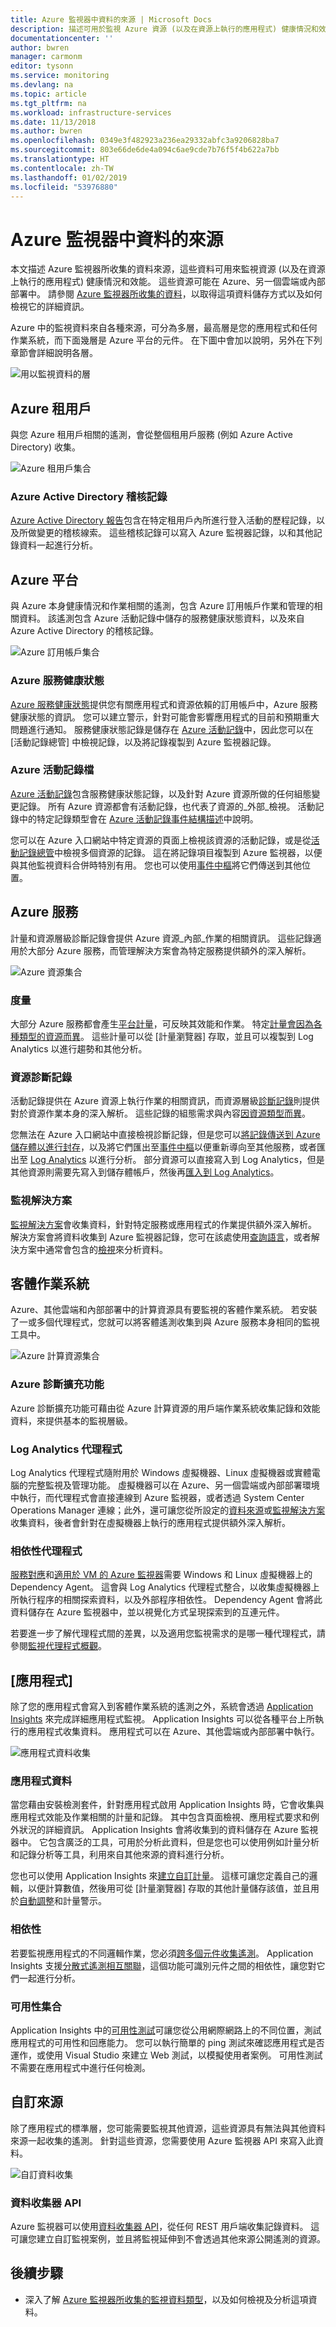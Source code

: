 ```yaml
---
title: Azure 監視器中資料的來源 | Microsoft Docs
description: 描述可用於監視 Azure 資源 (以及在資源上執行的應用程式) 健康情況和效能的資料。
documentationcenter: ''
author: bwren
manager: carmonm
editor: tysonn
ms.service: monitoring
ms.devlang: na
ms.topic: article
ms.tgt_pltfrm: na
ms.workload: infrastructure-services
ms.date: 11/13/2018
ms.author: bwren
ms.openlocfilehash: 0349e3f482923a236ea29332abfc3a9206828ba7
ms.sourcegitcommit: 803e66de6de4a094c6ae9cde7b76f5f4b622a7bb
ms.translationtype: HT
ms.contentlocale: zh-TW
ms.lasthandoff: 01/02/2019
ms.locfileid: "53976880"
---
```

# <a name="sources-of-data-in-azure-monitor"></a>Azure 監視器中資料的來源
本文描述 Azure 監視器所收集的資料來源，這些資料可用來監視資源 (以及在資源上執行的應用程式) 健康情況和效能。 這些資源可能在 Azure、另一個雲端或內部部署中。  請參閱 [Azure 監視器所收集的資料](data-collection.md)，以取得這項資料儲存方式以及如何檢視它的詳細資訊。

Azure 中的監視資料來自各種來源，可分為多層，最高層是您的應用程式和任何作業系統，而下面幾層是 Azure 平台的元件。 在下圖中會加以說明，另外在下列章節會詳細說明各層。

![用以監視資料的層](media/data-sources/monitoring-tiers.png)

## <a name="azure-tenant"></a>Azure 租用戶
與您 Azure 租用戶相關的遙測，會從整個租用戶服務 (例如 Azure Active Directory) 收集。

![Azure 租用戶集合](media/data-sources/tenant-collection.png)

### <a name="azure-active-directory-audit-logs"></a>Azure Active Directory 稽核記錄
[Azure Active Directory 報告](../../active-directory/reports-monitoring/overview-reports.md)包含在特定租用戶內所進行登入活動的歷程記錄，以及所做變更的稽核線索。 這些稽核記錄可以寫入 Azure 監視器記錄，以和其他記錄資料一起進行分析。


## <a name="azure-platform"></a>Azure 平台
與 Azure 本身健康情況和作業相關的遙測，包含 Azure 訂用帳戶作業和管理的相關資料。 該遙測包含 Azure 活動記錄中儲存的服務健康狀態資料，以及來自 Azure Active Directory 的稽核記錄。

![Azure 訂用帳戶集合](media/data-sources/azure-collection.png)

### <a name="azure-service-health"></a>Azure 服務健康狀態
[Azure 服務健康狀態](../../azure-monitor/platform/service-notifications.md)提供您有關應用程式和資源依賴的訂用帳戶中，Azure 服務健康狀態的資訊。 您可以建立警示，針對可能會影響應用程式的目前和預期重大問題進行通知。 服務健康狀態記錄是儲存在 [Azure 活動記錄](../../azure-monitor/platform/activity-logs-overview.md)中，因此您可以在 [活動記錄總管] 中檢視記錄，以及將記錄複製到 Azure 監視器記錄。

### <a name="azure-activity-log"></a>Azure 活動記錄檔
[Azure 活動記錄](../../azure-monitor/platform/activity-logs-overview.md)包含服務健康狀態記錄，以及針對 Azure 資源所做的任何組態變更記錄。 所有 Azure 資源都會有活動記錄，也代表了資源的_外部_檢視。 活動記錄中的特定記錄類型會在 [Azure 活動記錄事件結構描述](../../azure-monitor/platform/activity-log-schema.md)中說明。

您可以在 Azure 入口網站中特定資源的頁面上檢視該資源的活動記錄，或是從[活動記錄總管](../../azure-monitor/platform/activity-logs-overview.md)中檢視多個資源的記錄。 這在將記錄項目複製到 Azure 監視器，以便與其他監視資料合併時特別有用。 您也可以使用[事件中樞](../../azure-monitor/platform/activity-logs-stream-event-hubs.md)將它們傳送到其他位置。



## <a name="azure-services"></a>Azure 服務
計量和資源層級診斷記錄會提供 Azure 資源_內部_作業的相關資訊。 這些記錄適用於大部分 Azure 服務，而管理解決方案會為特定服務提供額外的深入解析。

![Azure 資源集合](media/data-sources/azure-resource-collection.png)


### <a name="metrics"></a>度量
大部分 Azure 服務都會產生[平台計量](data-collection.md#metrics)，可反映其效能和作業。 特定[計量會因為各種類型的資源而異](../../azure-monitor/platform/metrics-supported.md)。  這些計量可以從 [計量瀏覽器] 存取，並且可以複製到 Log Analytics 以進行趨勢和其他分析。


### <a name="resource-diagnostic-logs"></a>資源診斷記錄
活動記錄提供在 Azure 資源上執行作業的相關資訊，而資源層級[診斷記錄](../../azure-monitor/platform/diagnostic-logs-overview.md)則提供對於資源作業本身的深入解析。   這些記錄的組態需求與內容[因資源類型而異](../../azure-monitor/platform/tutorial-dashboards.md)。

您無法在 Azure 入口網站中直接檢視診斷記錄，但是您可以[將記錄傳送到 Azure 儲存體以進行封存](../../azure-monitor/platform/archive-diagnostic-logs.md)，以及將它們匯出至[事件中樞](../../event-hubs/event-hubs-about.md)以便重新導向至其他服務，或者匯出至 [Log Analytics](../../azure-monitor/platform/diagnostic-logs-stream-log-store.md) 以進行分析。 部分資源可以直接寫入到 Log Analytics，但是其他資源則需要先寫入到儲存體帳戶，然後再[匯入到 Log Analytics](../../azure-monitor/platform/azure-storage-iis-table.md#use-the-azure-portal-to-collect-logs-from-azure-storage)。

### <a name="monitoring-solutions"></a>監視解決方案
 [監視解決方案](../insights/solutions.md)會收集資料，針對特定服務或應用程式的作業提供額外深入解析。 解決方案會將資料收集到 Azure 監視器記錄，您可在該處使用[查詢語言](../log-query/log-query-overview.md)，或者解決方案中通常會包含的[檢視](view-designer.md)來分析資料。

## <a name="guest-operating-system"></a>客體作業系統
Azure、其他雲端和內部部署中的計算資源具有要監視的客體作業系統。 若安裝了一或多個代理程式，您就可以將客體遙測收集到與 Azure 服務本身相同的監視工具中。

![Azure 計算資源集合](media/data-sources/compute-resource-collection.png)

### <a name="azure-diagnostic-extension"></a>Azure 診斷擴充功能
Azure 診斷擴充功能可藉由從 Azure 計算資源的用戶端作業系統收集記錄和效能資料，來提供基本的監視層級。   

### <a name="log-analytics-agent"></a>Log Analytics 代理程式
Log Analytics 代理程式隨附用於 Windows 虛擬機器、Linux 虛擬機器或實體電腦的完整監視及管理功能。 虛擬機器可以在 Azure、另一個雲端或內部部署環境中執行，而代理程式會直接連線到 Azure 監視器，或者透過 System Center Operations Manager 連線；此外，還可讓您從所設定的[資料來源](agent-data-sources.md)或[監視解決方案](../insights/solutions.md)收集資料，後者會針對在虛擬機器上執行的應用程式提供額外深入解析。

### <a name="dependency-agent"></a>相依性代理程式
[服務對應](../insights/service-map.md)和[適用於 VM 的 Azure 監視器](../insights/vminsights-overview.md)需要 Windows 和 Linux 虛擬機器上的 Dependency Agent。 這會與 Log Analytics 代理程式整合，以收集虛擬機器上所執行程序的相關探索資料，以及外部程序相依性。 Dependency Agent 會將此資料儲存在 Azure 監視器中，並以視覺化方式呈現探索到的互連元件。  

若要進一步了解代理程式間的差異，以及適用您監視需求的是哪一種代理程式，請參閱[監視代理程式概觀](agents-overview.md)。

## <a name="applications"></a>[應用程式]
除了您的應用程式會寫入到客體作業系統的遙測之外，系統會透過 [Application Insights](https://docs.microsoft.com/azure/application-insights/) 來完成詳細應用程式監視。 Application Insights 可以從各種平台上所執行的應用程式收集資料。 應用程式可以在 Azure、其他雲端或內部部署中執行。

![應用程式資料收集](media/data-sources/application-collection.png)


### <a name="application-data"></a>應用程式資料
當您藉由安裝檢測套件，針對應用程式啟用 Application Insights 時，它會收集與應用程式效能及作業相關的計量和記錄。 其中包含頁面檢視、應用程式要求和例外狀況的詳細資訊。 Application Insights 會將收集到的資料儲存在 Azure 監視器中。 它包含廣泛的工具，可用於分析此資料，但是您也可以使用例如計量分析和記錄分析等工具，利用來自其他來源的資料進行分析。

您也可以使用 Application Insights 來[建立自訂計量](../../azure-monitor/app/api-custom-events-metrics.md)。  這樣可讓您定義自己的邏輯，以便計算數值，然後用可從 [計量瀏覽器] 存取的其他計量儲存該值，並且用於[自動調整](../../azure-monitor/platform/autoscale-custom-metric.md)和計量警示。

### <a name="dependencies"></a>相依性
若要監視應用程式的不同邏輯作業，您必須[跨多個元件收集遙測](../../application-insights/app-insights-transaction-diagnostics.md)。 Application Insights 支援[分散式遙測相互關聯](../../azure-monitor/app/correlation.md)，這個功能可識別元件之間的相依性，讓您對它們一起進行分析。

### <a name="availability-tests"></a>可用性集合
Application Insights 中的[可用性測試](../../azure-monitor/app/monitor-web-app-availability.md)可讓您從公用網際網路上的不同位置，測試應用程式的可用性和回應能力。 您可以執行簡單的 ping 測試來確認應用程式是否運作，或使用 Visual Studio 來建立 Web 測試，以模擬使用者案例。  可用性測試不需要在應用程式中進行任何檢測。

## <a name="custom-sources"></a>自訂來源
除了應用程式的標準層，您可能需要監視其他資源，這些資源具有無法與其他資料來源一起收集的遙測。 針對這些資源，您需要使用 Azure 監視器 API 來寫入此資料。

![自訂資料收集](media/data-sources/custom-collection.png)

### <a name="data-collector-api"></a>資料收集器 API
Azure 監視器可以使用[資料收集器 API](data-collector-api.md)，從任何 REST 用戶端收集記錄資料。 這可讓您建立自訂監視案例，並且將監視延伸到不會透過其他來源公開遙測的資源。

## <a name="next-steps"></a>後續步驟

- 深入了解 [Azure 監視器所收集的監視資料類型](data-collection.md)，以及如何檢視及分析這項資料。
